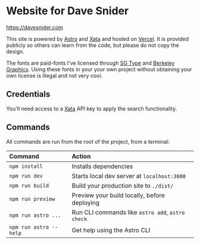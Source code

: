 # Website for Dave Snider

https://davesnider.com

This site is powered by [Astro][0] and [Xata][1] and hosted on [Vercel][2]. It is provided publicly so others can learn from the code, but please do not copy the design.

The fonts are paid-fonts I've licensed through [SG Type][3] and [Berkeley Graphics][4]. Using these fonts in your your own project without obtaining your own license is illegal and not very cool.

## Credentials

You'll need access to a [Xata][1] API key to apply the search functionality.

## Commands

All commands are run from the root of the project, from a terminal:

| Command                | Action                                           |
| :--------------------- | :----------------------------------------------- |
| `npm install`          | Installs dependencies                            |
| `npm run dev`          | Starts local dev server at `localhost:3000`      |
| `npm run build`        | Build your production site to `./dist/`          |
| `npm run preview`      | Preview your build locally, before deploying     |
| `npm run astro ...`    | Run CLI commands like `astro add`, `astro check` |
| `npm run astro --help` | Get help using the Astro CLI                     |

[0]: https://astro.build/
[1]: https://xata.io
[2]: https://vercel.com
[3]: https://sgtype.com/collections/fonts
[4]: https://berkeleygraphics.com/typefaces/berkeley-mono/
